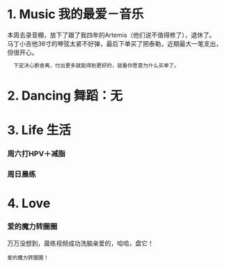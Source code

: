 # 1. Music 我的最爱－音乐
本周去录音棚，放下了跟了我四年的Artemis（他们说不值得修了），退休了。</br>
马丁小吉他36寸的琴弦太紧不好弹，最后下单买了把泰勒，近期最大一笔支出，但很开心。</br>
```Java
  下定决心断舍离，付出更多就能得到更好的，就看你愿意为什么买单了。
```

# 2. Dancing 舞蹈：无

# 3. Life 生活
### 周六打HPV＋减脂
### 周日晨练

# 4. Love 
### 爱的魔力转圈圈
万万没想到，晨练视频成功洗脑亲爱的，哈哈，盘它！</br>
```
爱的魔力转圈圈！
```
